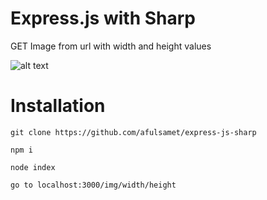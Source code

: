 # Express.js with Sharp
GET Image from url with width and height values

![alt text](https://s.put.re/T8QdHDbf.png)

# Installation

```
git clone https://github.com/afulsamet/express-js-sharp
```

```
npm i
```

```
node index
```

```
go to localhost:3000/img/width/height
```
